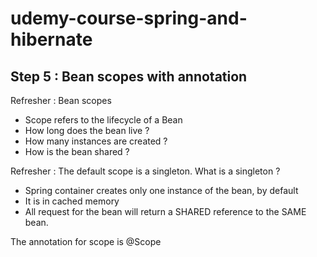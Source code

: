 # udemy-course-spring-and-hibernate

Step 5 : Bean scopes with annotation 
---

Refresher : Bean scopes
- Scope refers to the lifecycle of a Bean
- How long does the bean live ?
- How many instances are created ?
- How is the bean shared ?

Refresher : The default scope is a singleton. What is a singleton ?
- Spring container creates only one instance of the bean, by default
- It is in cached memory
- All request for the bean will return a SHARED reference to the SAME bean.

The annotation for scope is @Scope

